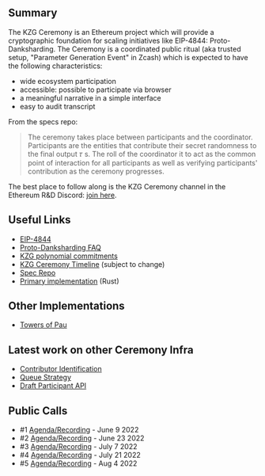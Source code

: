## Summary

The KZG Ceremony is an Ethereum project which will provide a cryptographic foundation for scaling initiatives like EIP-4844: Proto-Danksharding. The Ceremony is a coordinated public ritual (aka trusted setup, "Parameter Generation Event" in Zcash) which is expected to have the following characteristics:

- wide ecosystem participation
- accessible: possible to participate via browser
- a meaningful narrative in a simple interface 
- easy to audit transcript

From the specs repo:

> The ceremony takes place between participants and the coordinator. Participants are the entities that contribute their secret randomness to the final output 𝜏 s. The roll of the coordinator it to act as the common point of interaction for all participants as well as verifying participants' contribution as the ceremony progresses.

The best place to follow along is the KZG Ceremony channel in the Ethereum R&D Discord: [join here](https://discord.gg/bZrptf6Est).

## Useful Links
- [EIP-4844](https://eips.ethereum.org/EIPS/eip-4844)
- [Proto-Danksharding FAQ](https://notes.ethereum.org/@vbuterin/proto_danksharding_faq)
- [KZG polynomial commitments](https://dankradfeist.de/ethereum/2020/06/16/kate-polynomial-commitments.html)
- [KZG Ceremony Timeline](https://notes.ethereum.org/@CarlBeek/kzg_ceremony_timelines) (subject to change)
- [Spec Repo](https://github.com/ethereum/kzg-ceremony-specs) 
- [Primary implementation](https://github.com/crate-crypto/small-powers-of-tau) (Rust)

## Other Implementations
- [Towers of Pau](https://dknopik.de/)

## Latest work on other Ceremony Infra
- [Contributor Identification](https://pse-team.notion.site/Contributor-Identification-bd2824138a5f446785fdd70c60684176)
- [Queue Strategy](https://pse-team.notion.site/Queue-Strategy-c75120ae0c584e6f8db7738c9aaf963a)
- [Draft Participant API](https://www.notion.so/pse-team/Participant-API-a9d82f45a7574da28e4e47bc2ffae1e1)

## Public Calls
- #1 [Agenda/Recording](https://github.com/ethereum/pm/issues/546) - June 9 2022
- #2 [Agenda/Recording](https://github.com/ethereum/pm/issues/558) - June 23 2022
- #3 [Agenda/Recording](https://github.com/ethereum/pm/issues/560) - July 7 2022
- #4 [Agenda/Recording](https://github.com/ethereum/pm/issues/569) - July 21 2022
- #5 [Agenda/Recording](https://github.com/ethereum/pm/issues/587) - Aug 4 2022
